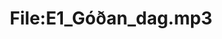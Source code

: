 ---
title: File:E1_Góðan_dag.mp3
recording of: Góðan dag.
reading speed: slow
speaker: E
license: CC0
---